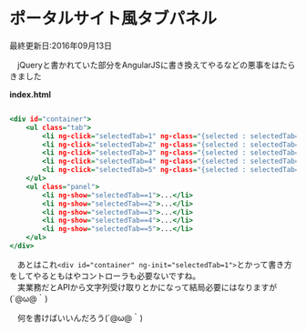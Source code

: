 # ポータルサイト風タブパネル
最終更新日:2016年09月13日

  
　jQueryと書かれていた部分をAngularJSに書き換えてやるなどの悪事をはたらきました  
  
**index.html**  
``` HTML:index.html

<div id="container">
	<ul class="tab">
		<li ng-click="selectedTab=1" ng-class="{selected : selectedTab==1}">JavaScript</li>
		<li ng-click="selectedTab=2" ng-class="{selected : selectedTab==2}">CSS</li>
		<li ng-click="selectedTab=3" ng-class="{selected : selectedTab==3}">HTML</li>
		<li ng-click="selectedTab=4" ng-class="{selected : selectedTab==4}">AngularJS</li>
		<li ng-click="selectedTab=5" ng-class="{selected : selectedTab==5}">HTML5</li>
	</ul>
	<ul class="panel">
		<li ng-show="selectedTab==1">...</li>
		<li ng-show="selectedTab==2">...</li>
		<li ng-show="selectedTab==3">...</li>
		<li ng-show="selectedTab==4">...</li>
		<li ng-show="selectedTab==5">...</li>
	</ul>
</div>

```  
  
　あとはこれ`<div id="container" ng-init="selectedTab=1">`とかって書き方をしてやるともはやコントローラも必要ないですね。  
　実業務だとAPIから文字列受け取りとかになって結局必要にはなりますが(´@ω@｀)  
  
　何を書けばいいんだろう(´@ω@｀)  
